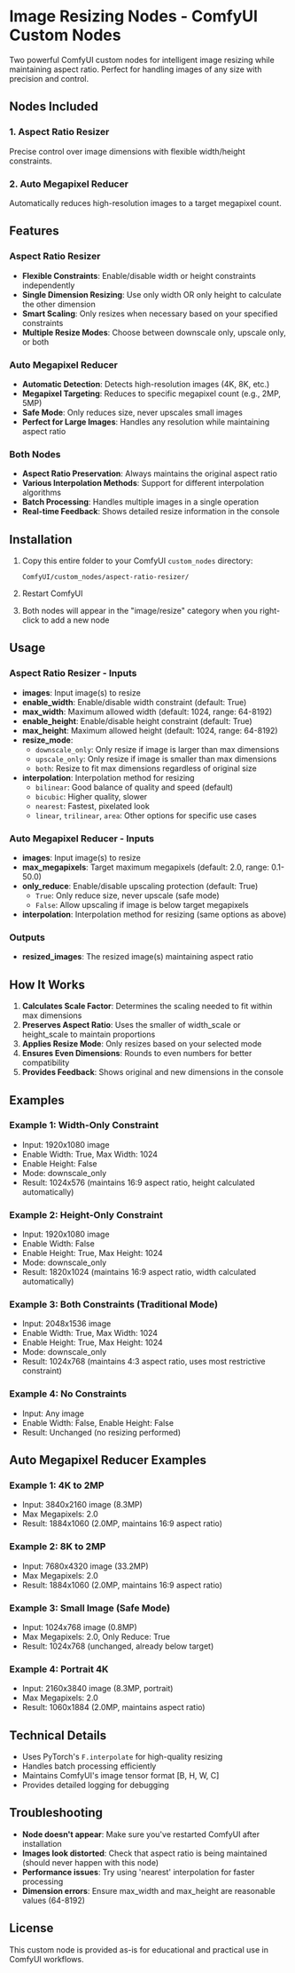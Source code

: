 # Image Resizing Nodes - ComfyUI Custom Nodes

Two powerful ComfyUI custom nodes for intelligent image resizing while maintaining aspect ratio. Perfect for handling images of any size with precision and control.

## Nodes Included

### 1. **Aspect Ratio Resizer**
Precise control over image dimensions with flexible width/height constraints.

### 2. **Auto Megapixel Reducer**
Automatically reduces high-resolution images to a target megapixel count.

## Features

### **Aspect Ratio Resizer**
- **Flexible Constraints**: Enable/disable width or height constraints independently
- **Single Dimension Resizing**: Use only width OR only height to calculate the other dimension
- **Smart Scaling**: Only resizes when necessary based on your specified constraints
- **Multiple Resize Modes**: Choose between downscale only, upscale only, or both

### **Auto Megapixel Reducer**
- **Automatic Detection**: Detects high-resolution images (4K, 8K, etc.)
- **Megapixel Targeting**: Reduces to specific megapixel count (e.g., 2MP, 5MP)
- **Safe Mode**: Only reduces size, never upscales small images
- **Perfect for Large Images**: Handles any resolution while maintaining aspect ratio

### **Both Nodes**
- **Aspect Ratio Preservation**: Always maintains the original aspect ratio
- **Various Interpolation Methods**: Support for different interpolation algorithms
- **Batch Processing**: Handles multiple images in a single operation
- **Real-time Feedback**: Shows detailed resize information in the console

## Installation

1. Copy this entire folder to your ComfyUI `custom_nodes` directory:
   ```
   ComfyUI/custom_nodes/aspect-ratio-resizer/
   ```

2. Restart ComfyUI

3. Both nodes will appear in the "image/resize" category when you right-click to add a new node

## Usage

### Aspect Ratio Resizer - Inputs

- **images**: Input image(s) to resize
- **enable_width**: Enable/disable width constraint (default: True)
- **max_width**: Maximum allowed width (default: 1024, range: 64-8192)
- **enable_height**: Enable/disable height constraint (default: True)
- **max_height**: Maximum allowed height (default: 1024, range: 64-8192)
- **resize_mode**:
  - `downscale_only`: Only resize if image is larger than max dimensions
  - `upscale_only`: Only resize if image is smaller than max dimensions
  - `both`: Resize to fit max dimensions regardless of original size
- **interpolation**: Interpolation method for resizing
  - `bilinear`: Good balance of quality and speed (default)
  - `bicubic`: Higher quality, slower
  - `nearest`: Fastest, pixelated look
  - `linear`, `trilinear`, `area`: Other options for specific use cases

### Auto Megapixel Reducer - Inputs

- **images**: Input image(s) to resize
- **max_megapixels**: Target maximum megapixels (default: 2.0, range: 0.1-50.0)
- **only_reduce**: Enable/disable upscaling protection (default: True)
  - `True`: Only reduce size, never upscale (safe mode)
  - `False`: Allow upscaling if image is below target megapixels
- **interpolation**: Interpolation method for resizing (same options as above)

### Outputs

- **resized_images**: The resized image(s) maintaining aspect ratio

## How It Works

1. **Calculates Scale Factor**: Determines the scaling needed to fit within max dimensions
2. **Preserves Aspect Ratio**: Uses the smaller of width_scale or height_scale to maintain proportions
3. **Applies Resize Mode**: Only resizes based on your selected mode
4. **Ensures Even Dimensions**: Rounds to even numbers for better compatibility
5. **Provides Feedback**: Shows original and new dimensions in the console

## Examples

### Example 1: Width-Only Constraint
- Input: 1920x1080 image
- Enable Width: True, Max Width: 1024
- Enable Height: False
- Mode: downscale_only
- Result: 1024x576 (maintains 16:9 aspect ratio, height calculated automatically)

### Example 2: Height-Only Constraint
- Input: 1920x1080 image
- Enable Width: False
- Enable Height: True, Max Height: 1024
- Mode: downscale_only
- Result: 1820x1024 (maintains 16:9 aspect ratio, width calculated automatically)

### Example 3: Both Constraints (Traditional Mode)
- Input: 2048x1536 image
- Enable Width: True, Max Width: 1024
- Enable Height: True, Max Height: 1024
- Mode: downscale_only
- Result: 1024x768 (maintains 4:3 aspect ratio, uses most restrictive constraint)

### Example 4: No Constraints
- Input: Any image
- Enable Width: False, Enable Height: False
- Result: Unchanged (no resizing performed)

## Auto Megapixel Reducer Examples

### Example 1: 4K to 2MP
- Input: 3840x2160 image (8.3MP)
- Max Megapixels: 2.0
- Result: 1884x1060 (2.0MP, maintains 16:9 aspect ratio)

### Example 2: 8K to 2MP
- Input: 7680x4320 image (33.2MP)
- Max Megapixels: 2.0
- Result: 1884x1060 (2.0MP, maintains 16:9 aspect ratio)

### Example 3: Small Image (Safe Mode)
- Input: 1024x768 image (0.8MP)
- Max Megapixels: 2.0, Only Reduce: True
- Result: 1024x768 (unchanged, already below target)

### Example 4: Portrait 4K
- Input: 2160x3840 image (8.3MP, portrait)
- Max Megapixels: 2.0
- Result: 1060x1884 (2.0MP, maintains aspect ratio)

## Technical Details

- Uses PyTorch's `F.interpolate` for high-quality resizing
- Handles batch processing efficiently
- Maintains ComfyUI's image tensor format [B, H, W, C]
- Provides detailed logging for debugging

## Troubleshooting

- **Node doesn't appear**: Make sure you've restarted ComfyUI after installation
- **Images look distorted**: Check that aspect ratio is being maintained (should never happen with this node)
- **Performance issues**: Try using 'nearest' interpolation for faster processing
- **Dimension errors**: Ensure max_width and max_height are reasonable values (64-8192)

## License

This custom node is provided as-is for educational and practical use in ComfyUI workflows.
